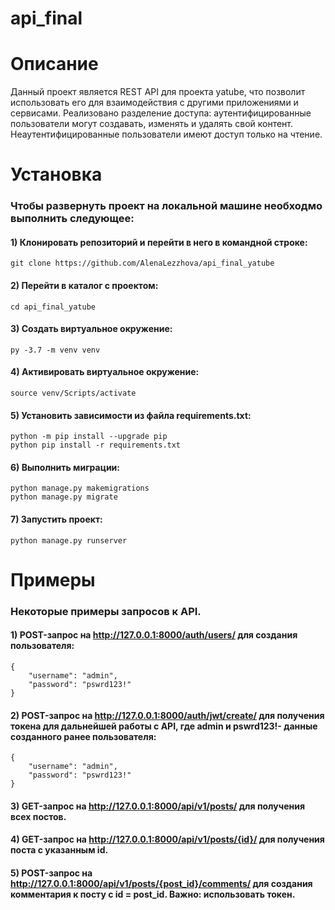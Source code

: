 # api_final
# Описание
Данный проект является REST API для проекта yatube, что позволит использовать его для взаимодействия с другими приложениями и сервисами.
Реализовано разделение доступа: аутентифицированные пользователи могут создавать, изменять и удалять свой контент. Неаутентифицированные пользователи имеют доступ только на чтение.

# Установка
### Чтобы развернуть проект на локальной машине необходмо выполнить следующее:
#### 1) Клонировать репозиторий и перейти в него в командной строке:
```
git clone https://github.com/AlenaLezzhova/api_final_yatube
```
#### 2) Перейти в каталог с проектом:
```
cd api_final_yatube
```
#### 3) Создать виртуальное окружение:
```
py -3.7 -m venv venv
```
#### 4) Активировать виртуальное окружение:
```
source venv/Scripts/activate
```
#### 5) Установить зависимости из файла requirements.txt:
```
python -m pip install --upgrade pip
python pip install -r requirements.txt
```
#### 6) Выполнить миграции:
```
python manage.py makemigrations
python manage.py migrate
```
#### 7) Запустить проект:
```
python manage.py runserver
```

# Примеры
### Некоторые примеры запросов к API.

#### 1) POST-запрос на http://127.0.0.1:8000/auth/users/ для создания пользователя:
```
{
    "username": "admin",
    "password": "pswrd123!"
}
```

#### 2) POST-запрос на http://127.0.0.1:8000/auth/jwt/create/ для получения токена для дальнейшей работы с API, где admin и pswrd123!- данные созданного ранее пользователя:
```
{
    "username": "admin",
    "password": "pswrd123!"
}
```
#### 3) GET-запрос на http://127.0.0.1:8000/api/v1/posts/ для получения всех постов.
#### 4) GET-запрос на http://127.0.0.1:8000/api/v1/posts/{id}/ для получения поста с указанным id.
#### 5) POST-запрос на http://127.0.0.1:8000/api/v1/posts/{post_id}/comments/ для создания комментария к посту с id = post_id. Важно: использовать токен.